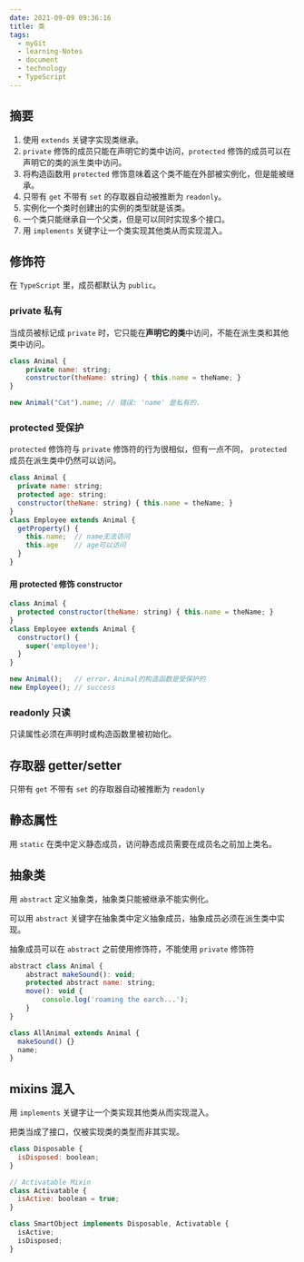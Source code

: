```yaml
---
date: 2021-09-09 09:36:16
title: 类
tags:
  - myGit
  - learning-Notes
  - document
  - technology
  - TypeScript
---
```


## 摘要

1. 使用 `extends` 关键字实现类继承。
2. `private` 修饰的成员只能在声明它的类中访问，`protected` 修饰的成员可以在声明它的类的派生类中访问。
3. 将构造函数用 `protected` 修饰意味着这个类不能在外部被实例化，但是能被继承。
4. 只带有 `get` 不带有 `set` 的存取器自动被推断为 `readonly`。
5. 实例化一个类时创建出的实例的类型就是该类。
6. 一个类只能继承自一个父类，但是可以同时实现多个接口。
7. 用 `implements` 关键字让一个类实现其他类从而实现混入。

## 修饰符

在 `TypeScript` 里，成员都默认为 `public`。

### private 私有

当成员被标记成 `private` 时，它只能在**声明它的类**中访问，不能在派生类和其他类中访问。

```js
class Animal {
    private name: string;
    constructor(theName: string) { this.name = theName; }
}

new Animal("Cat").name; // 错误: 'name' 是私有的.
```

### protected 受保护

`protected` 修饰符与 `private` 修饰符的行为很相似，但有一点不同， `protected` 成员在派生类中仍然可以访问。

```js
class Animal {
  private name: string;
  protected age: string;
  constructor(theName: string) { this.name = theName; }
}
class Employee extends Animal {
  getProperty() {
    this.name;  // name无法访问
    this.age    // age可以访问
  }
}
```

#### 用 protected 修饰 constructor

```js
class Animal {
  protected constructor(theName: string) { this.name = theName; }
}
class Employee extends Animal {
  constructor() {
    super('employee');
  }
}

new Animal();   // error，Animal的构造函数是受保护的
new Employee(); // success
```

### readonly 只读

只读属性必须在声明时或构造函数里被初始化。

## 存取器 getter/setter

只带有 `get` 不带有 `set` 的存取器自动被推断为 `readonly`

## 静态属性

用 `static` 在类中定义静态成员，访问静态成员需要在成员名之前加上类名。

## 抽象类

用 `abstract` 定义抽象类，抽象类只能被继承不能实例化。

可以用 `abstract` 关键字在抽象类中定义抽象成员，抽象成员必须在派生类中实现。

抽象成员可以在 `abstract` 之前使用修饰符，不能使用 `private` 修饰符

```js
abstract class Animal {
    abstract makeSound(): void;
    protected abstract name: string;
    move(): void {
        console.log('roaming the earch...');
    }
}

class AllAnimal extends Animal {
  makeSound() {}
  name;
}
```

## mixins 混入

用 `implements` 关键字让一个类实现其他类从而实现混入。

把类当成了接口，仅被实现类的类型而非其实现。

```js
class Disposable {
  isDisposed: boolean;
}

// Activatable Mixin
class Activatable {
  isActive: boolean = true;
}

class SmartObject implements Disposable, Activatable {
  isActive;
  isDisposed;
}
```
